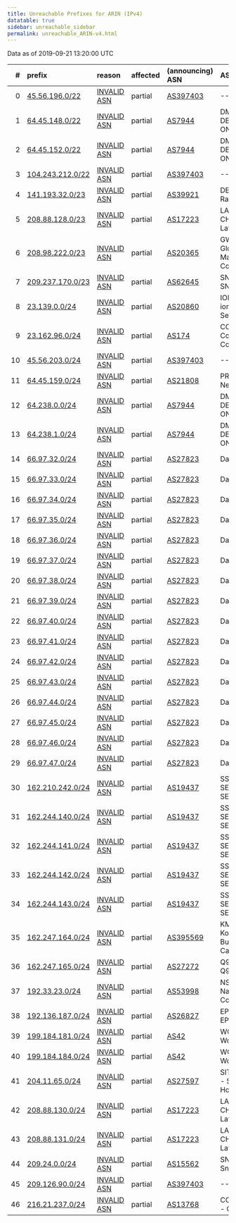 ```yaml
---
title: Unreachable Prefixes for ARIN (IPv4)
datatable: true
sidebar: unreachable_sidebar
permalink: unreachable_ARIN-v4.html
---
```


Data as of 2019-09-21 13:20:00 UTC


<div class="datatable-begin"></div>

|   # | prefix                                                     | reason                                                                                                   | affected   | (announcing) ASN                         | AS Name                                                |   unreachable /24s |
|----:|:-----------------------------------------------------------|:---------------------------------------------------------------------------------------------------------|:-----------|:-----------------------------------------|:-------------------------------------------------------|-------------------:|
|   0 | [45.56.196.0/22](https://stat.ripe.net/45.56.196.0/22)     | [INVALID ASN](https://rpki-validator.ripe.net/announcement-preview?asn=AS397403&prefix=45.56.196.0/22)   | partial    | [AS397403](unreachable_AS397403-v4.html) | --MISSING--                                            |                  4 |
|   1 | [64.45.148.0/22](https://stat.ripe.net/64.45.148.0/22)     | [INVALID ASN](https://rpki-validator.ripe.net/announcement-preview?asn=AS7944&prefix=64.45.148.0/22)     | partial    | [AS7944](unreachable_AS7944-v4.html)     | DMVOL-ASN - DELMARVA ONLINE                            |                  4 |
|   2 | [64.45.152.0/22](https://stat.ripe.net/64.45.152.0/22)     | [INVALID ASN](https://rpki-validator.ripe.net/announcement-preview?asn=AS7944&prefix=64.45.152.0/22)     | partial    | [AS7944](unreachable_AS7944-v4.html)     | DMVOL-ASN - DELMARVA ONLINE                            |                  4 |
|   3 | [104.243.212.0/22](https://stat.ripe.net/104.243.212.0/22) | [INVALID ASN](https://rpki-validator.ripe.net/announcement-preview?asn=AS397403&prefix=104.243.212.0/22) | partial    | [AS397403](unreachable_AS397403-v4.html) | --MISSING--                                            |                  4 |
|   4 | [141.193.32.0/23](https://stat.ripe.net/141.193.32.0/23)   | [INVALID ASN](https://rpki-validator.ripe.net/announcement-preview?asn=AS39921&prefix=141.193.32.0/23)   | partial    | [AS39921](unreachable_AS39921-v4.html)   | DE-RACKSPACE - Rackspace Ltd.                          |                  2 |
|   5 | [208.88.128.0/23](https://stat.ripe.net/208.88.128.0/23)   | [INVALID ASN](https://rpki-validator.ripe.net/announcement-preview?asn=AS17223&prefix=208.88.128.0/23)   | partial    | [AS17223](unreachable_AS17223-v4.html)   | LATISYS-CHICAGO - Latisys-Chicago                      |                  2 |
|   6 | [208.98.222.0/23](https://stat.ripe.net/208.98.222.0/23)   | [INVALID ASN](https://rpki-validator.ripe.net/announcement-preview?asn=AS20365&prefix=208.98.222.0/23)   | partial    | [AS20365](unreachable_AS20365-v4.html)   | GWMC-AS2 - Globalive Wireless Management Corp.         |                  2 |
|   7 | [209.237.170.0/23](https://stat.ripe.net/209.237.170.0/23) | [INVALID ASN](https://rpki-validator.ripe.net/announcement-preview?asn=AS62645&prefix=209.237.170.0/23)  | partial    | [AS62645](unreachable_AS62645-v4.html)   | SNAPNAMES - SNAPNAMES.COM                              |                  2 |
|   8 | [23.139.0.0/24](https://stat.ripe.net/23.139.0.0/24)       | [INVALID ASN](https://rpki-validator.ripe.net/announcement-preview?asn=AS20860&prefix=23.139.0.0/24)     | partial    | [AS20860](unreachable_AS20860-v4.html)   | IOMART-AS - iomart Cloud Services Limited.             |                  1 |
|   9 | [23.162.96.0/24](https://stat.ripe.net/23.162.96.0/24)     | [INVALID ASN](https://rpki-validator.ripe.net/announcement-preview?asn=AS174&prefix=23.162.96.0/24)      | partial    | [AS174](unreachable_AS174-v4.html)       | COGENT-174 - Cogent Communications                     |                  1 |
|  10 | [45.56.203.0/24](https://stat.ripe.net/45.56.203.0/24)     | [INVALID ASN](https://rpki-validator.ripe.net/announcement-preview?asn=AS397403&prefix=45.56.203.0/24)   | partial    | [AS397403](unreachable_AS397403-v4.html) | --MISSING--                                            |                  1 |
|  11 | [64.45.159.0/24](https://stat.ripe.net/64.45.159.0/24)     | [INVALID ASN](https://rpki-validator.ripe.net/announcement-preview?asn=AS21808&prefix=64.45.159.0/24)    | partial    | [AS21808](unreachable_AS21808-v4.html)   | PRLSS - Peerless Network Inc                           |                  1 |
|  12 | [64.238.0.0/24](https://stat.ripe.net/64.238.0.0/24)       | [INVALID ASN](https://rpki-validator.ripe.net/announcement-preview?asn=AS7944&prefix=64.238.0.0/24)      | partial    | [AS7944](unreachable_AS7944-v4.html)     | DMVOL-ASN - DELMARVA ONLINE                            |                  1 |
|  13 | [64.238.1.0/24](https://stat.ripe.net/64.238.1.0/24)       | [INVALID ASN](https://rpki-validator.ripe.net/announcement-preview?asn=AS7944&prefix=64.238.1.0/24)      | partial    | [AS7944](unreachable_AS7944-v4.html)     | DMVOL-ASN - DELMARVA ONLINE                            |                  1 |
|  14 | [66.97.32.0/24](https://stat.ripe.net/66.97.32.0/24)       | [INVALID ASN](https://rpki-validator.ripe.net/announcement-preview?asn=AS27823&prefix=66.97.32.0/24)     | partial    | [AS27823](unreachable_AS27823-v4.html)   | Dattatec.com                                           |                  1 |
|  15 | [66.97.33.0/24](https://stat.ripe.net/66.97.33.0/24)       | [INVALID ASN](https://rpki-validator.ripe.net/announcement-preview?asn=AS27823&prefix=66.97.33.0/24)     | partial    | [AS27823](unreachable_AS27823-v4.html)   | Dattatec.com                                           |                  1 |
|  16 | [66.97.34.0/24](https://stat.ripe.net/66.97.34.0/24)       | [INVALID ASN](https://rpki-validator.ripe.net/announcement-preview?asn=AS27823&prefix=66.97.34.0/24)     | partial    | [AS27823](unreachable_AS27823-v4.html)   | Dattatec.com                                           |                  1 |
|  17 | [66.97.35.0/24](https://stat.ripe.net/66.97.35.0/24)       | [INVALID ASN](https://rpki-validator.ripe.net/announcement-preview?asn=AS27823&prefix=66.97.35.0/24)     | partial    | [AS27823](unreachable_AS27823-v4.html)   | Dattatec.com                                           |                  1 |
|  18 | [66.97.36.0/24](https://stat.ripe.net/66.97.36.0/24)       | [INVALID ASN](https://rpki-validator.ripe.net/announcement-preview?asn=AS27823&prefix=66.97.36.0/24)     | partial    | [AS27823](unreachable_AS27823-v4.html)   | Dattatec.com                                           |                  1 |
|  19 | [66.97.37.0/24](https://stat.ripe.net/66.97.37.0/24)       | [INVALID ASN](https://rpki-validator.ripe.net/announcement-preview?asn=AS27823&prefix=66.97.37.0/24)     | partial    | [AS27823](unreachable_AS27823-v4.html)   | Dattatec.com                                           |                  1 |
|  20 | [66.97.38.0/24](https://stat.ripe.net/66.97.38.0/24)       | [INVALID ASN](https://rpki-validator.ripe.net/announcement-preview?asn=AS27823&prefix=66.97.38.0/24)     | partial    | [AS27823](unreachable_AS27823-v4.html)   | Dattatec.com                                           |                  1 |
|  21 | [66.97.39.0/24](https://stat.ripe.net/66.97.39.0/24)       | [INVALID ASN](https://rpki-validator.ripe.net/announcement-preview?asn=AS27823&prefix=66.97.39.0/24)     | partial    | [AS27823](unreachable_AS27823-v4.html)   | Dattatec.com                                           |                  1 |
|  22 | [66.97.40.0/24](https://stat.ripe.net/66.97.40.0/24)       | [INVALID ASN](https://rpki-validator.ripe.net/announcement-preview?asn=AS27823&prefix=66.97.40.0/24)     | partial    | [AS27823](unreachable_AS27823-v4.html)   | Dattatec.com                                           |                  1 |
|  23 | [66.97.41.0/24](https://stat.ripe.net/66.97.41.0/24)       | [INVALID ASN](https://rpki-validator.ripe.net/announcement-preview?asn=AS27823&prefix=66.97.41.0/24)     | partial    | [AS27823](unreachable_AS27823-v4.html)   | Dattatec.com                                           |                  1 |
|  24 | [66.97.42.0/24](https://stat.ripe.net/66.97.42.0/24)       | [INVALID ASN](https://rpki-validator.ripe.net/announcement-preview?asn=AS27823&prefix=66.97.42.0/24)     | partial    | [AS27823](unreachable_AS27823-v4.html)   | Dattatec.com                                           |                  1 |
|  25 | [66.97.43.0/24](https://stat.ripe.net/66.97.43.0/24)       | [INVALID ASN](https://rpki-validator.ripe.net/announcement-preview?asn=AS27823&prefix=66.97.43.0/24)     | partial    | [AS27823](unreachable_AS27823-v4.html)   | Dattatec.com                                           |                  1 |
|  26 | [66.97.44.0/24](https://stat.ripe.net/66.97.44.0/24)       | [INVALID ASN](https://rpki-validator.ripe.net/announcement-preview?asn=AS27823&prefix=66.97.44.0/24)     | partial    | [AS27823](unreachable_AS27823-v4.html)   | Dattatec.com                                           |                  1 |
|  27 | [66.97.45.0/24](https://stat.ripe.net/66.97.45.0/24)       | [INVALID ASN](https://rpki-validator.ripe.net/announcement-preview?asn=AS27823&prefix=66.97.45.0/24)     | partial    | [AS27823](unreachable_AS27823-v4.html)   | Dattatec.com                                           |                  1 |
|  28 | [66.97.46.0/24](https://stat.ripe.net/66.97.46.0/24)       | [INVALID ASN](https://rpki-validator.ripe.net/announcement-preview?asn=AS27823&prefix=66.97.46.0/24)     | partial    | [AS27823](unreachable_AS27823-v4.html)   | Dattatec.com                                           |                  1 |
|  29 | [66.97.47.0/24](https://stat.ripe.net/66.97.47.0/24)       | [INVALID ASN](https://rpki-validator.ripe.net/announcement-preview?asn=AS27823&prefix=66.97.47.0/24)     | partial    | [AS27823](unreachable_AS27823-v4.html)   | Dattatec.com                                           |                  1 |
|  30 | [162.210.242.0/24](https://stat.ripe.net/162.210.242.0/24) | [INVALID ASN](https://rpki-validator.ripe.net/announcement-preview?asn=AS19437&prefix=162.210.242.0/24)  | partial    | [AS19437](unreachable_AS19437-v4.html)   | SS-ASH - SECURED SERVERS LLC                           |                  1 |
|  31 | [162.244.140.0/24](https://stat.ripe.net/162.244.140.0/24) | [INVALID ASN](https://rpki-validator.ripe.net/announcement-preview?asn=AS19437&prefix=162.244.140.0/24)  | partial    | [AS19437](unreachable_AS19437-v4.html)   | SS-ASH - SECURED SERVERS LLC                           |                  1 |
|  32 | [162.244.141.0/24](https://stat.ripe.net/162.244.141.0/24) | [INVALID ASN](https://rpki-validator.ripe.net/announcement-preview?asn=AS19437&prefix=162.244.141.0/24)  | partial    | [AS19437](unreachable_AS19437-v4.html)   | SS-ASH - SECURED SERVERS LLC                           |                  1 |
|  33 | [162.244.142.0/24](https://stat.ripe.net/162.244.142.0/24) | [INVALID ASN](https://rpki-validator.ripe.net/announcement-preview?asn=AS19437&prefix=162.244.142.0/24)  | partial    | [AS19437](unreachable_AS19437-v4.html)   | SS-ASH - SECURED SERVERS LLC                           |                  1 |
|  34 | [162.244.143.0/24](https://stat.ripe.net/162.244.143.0/24) | [INVALID ASN](https://rpki-validator.ripe.net/announcement-preview?asn=AS19437&prefix=162.244.143.0/24)  | partial    | [AS19437](unreachable_AS19437-v4.html)   | SS-ASH - SECURED SERVERS LLC                           |                  1 |
|  35 | [162.247.164.0/24](https://stat.ripe.net/162.247.164.0/24) | [INVALID ASN](https://rpki-validator.ripe.net/announcement-preview?asn=AS395569&prefix=162.247.164.0/24) | partial    | [AS395569](unreachable_AS395569-v4.html) | KMBS-CA - Konica Minolta Business Solutions Canada LTD |                  1 |
|  36 | [162.247.165.0/24](https://stat.ripe.net/162.247.165.0/24) | [INVALID ASN](https://rpki-validator.ripe.net/announcement-preview?asn=AS27272&prefix=162.247.165.0/24)  | partial    | [AS27272](unreachable_AS27272-v4.html)   | Q9-AS-CAL3 - Q9 Networks Inc.                          |                  1 |
|  37 | [192.33.23.0/24](https://stat.ripe.net/192.33.23.0/24)     | [INVALID ASN](https://rpki-validator.ripe.net/announcement-preview?asn=AS53998&prefix=192.33.23.0/24)    | partial    | [AS53998](unreachable_AS53998-v4.html)   | NSC-AS01 - National Systems Corporation                |                  1 |
|  38 | [192.136.187.0/24](https://stat.ripe.net/192.136.187.0/24) | [INVALID ASN](https://rpki-validator.ripe.net/announcement-preview?asn=AS26827&prefix=192.136.187.0/24)  | partial    | [AS26827](unreachable_AS26827-v4.html)   | EPBTELECOM - EPB Fiber Optics                          |                  1 |
|  39 | [199.184.181.0/24](https://stat.ripe.net/199.184.181.0/24) | [INVALID ASN](https://rpki-validator.ripe.net/announcement-preview?asn=AS42&prefix=199.184.181.0/24)     | partial    | [AS42](unreachable_AS42-v4.html)         | WOODYNET-1 - WoodyNet                                  |                  1 |
|  40 | [199.184.184.0/24](https://stat.ripe.net/199.184.184.0/24) | [INVALID ASN](https://rpki-validator.ripe.net/announcement-preview?asn=AS42&prefix=199.184.184.0/24)     | partial    | [AS42](unreachable_AS42-v4.html)         | WOODYNET-1 - WoodyNet                                  |                  1 |
|  41 | [204.11.65.0/24](https://stat.ripe.net/204.11.65.0/24)     | [INVALID ASN](https://rpki-validator.ripe.net/announcement-preview?asn=AS27597&prefix=204.11.65.0/24)    | partial    | [AS27597](unreachable_AS27597-v4.html)   | SITESERVER-IDC1 - Siteserver Hosting                   |                  1 |
|  42 | [208.88.130.0/24](https://stat.ripe.net/208.88.130.0/24)   | [INVALID ASN](https://rpki-validator.ripe.net/announcement-preview?asn=AS17223&prefix=208.88.130.0/24)   | partial    | [AS17223](unreachable_AS17223-v4.html)   | LATISYS-CHICAGO - Latisys-Chicago                      |                  1 |
|  43 | [208.88.131.0/24](https://stat.ripe.net/208.88.131.0/24)   | [INVALID ASN](https://rpki-validator.ripe.net/announcement-preview?asn=AS17223&prefix=208.88.131.0/24)   | partial    | [AS17223](unreachable_AS17223-v4.html)   | LATISYS-CHICAGO - Latisys-Chicago                      |                  1 |
|  44 | [209.24.0.0/24](https://stat.ripe.net/209.24.0.0/24)       | [INVALID ASN](https://rpki-validator.ripe.net/announcement-preview?asn=AS15562&prefix=209.24.0.0/24)     | partial    | [AS15562](unreachable_AS15562-v4.html)   | SNIJDERS - Job Snijders                                |                  1 |
|  45 | [209.126.90.0/24](https://stat.ripe.net/209.126.90.0/24)   | [INVALID ASN](https://rpki-validator.ripe.net/announcement-preview?asn=AS397403&prefix=209.126.90.0/24)  | partial    | [AS397403](unreachable_AS397403-v4.html) | --MISSING--                                            |                  1 |
|  46 | [216.21.237.0/24](https://stat.ripe.net/216.21.237.0/24)   | [INVALID ASN](https://rpki-validator.ripe.net/announcement-preview?asn=AS13768&prefix=216.21.237.0/24)   | partial    | [AS13768](unreachable_AS13768-v4.html)   | COGECO-PEER1 - Cogeco Peer 1                           |                  1 |

<div class="datatable-end"></div>